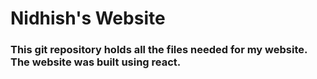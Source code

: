 # Nidhish's Website

### This git repository holds all the files needed for my website. The website was built using react.
